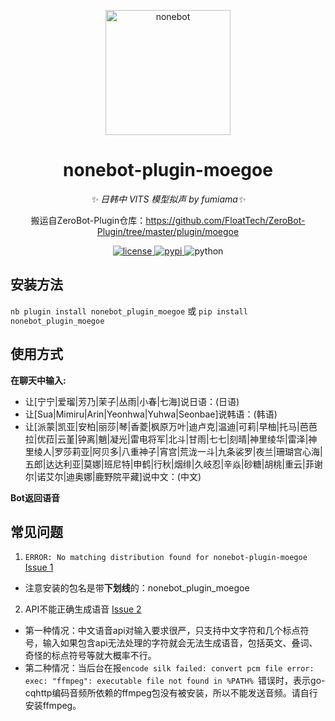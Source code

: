 <!--
 * @Author         : yiyuiii
 * @Date           : 2020-8-20 22:30:00
 * @LastEditors    : yiyuiii
 * @LastEditTime   : 2020-8-20 22:30:00
 * @Description    : None
 * @GitHub         : https://github.com/yiyuiii
-->

<!-- markdownlint-disable MD033 MD036 MD041 -->

<p align="center">
  <a href="https://v2.nonebot.dev/"><img src="https://v2.nonebot.dev/logo.png" width="200" height="200" alt="nonebot"></a>
</p>

<div align="center">

# nonebot-plugin-moegoe

_✨ 日韩中 VITS 模型拟声 by fumiama✨_

搬运自ZeroBot-Plugin仓库：https://github.com/FloatTech/ZeroBot-Plugin/tree/master/plugin/moegoe

</div>

<p align="center">
  <a href="https://raw.githubusercontent.com/cscs181/QQ-Github-Bot/master/LICENSE">
    <img src="https://img.shields.io/github/license/cscs181/QQ-Github-Bot.svg" alt="license">
  </a>
  <a href="https://pypi.python.org/pypi/nonebot-plugin-status">
    <img src="https://img.shields.io/pypi/v/nonebot-plugin-status.svg" alt="pypi">
  </a>
  <img src="https://img.shields.io/badge/python-3.7+-blue.svg" alt="python">
</p>

## 安装方法
`nb plugin install nonebot_plugin_moegoe`
或 `pip install nonebot_plugin_moegoe`

## 使用方式

**在聊天中输入:**

- 让[宁宁|爱瑠|芳乃|茉子|丛雨|小春|七海]说日语：(日语)
- 让[Sua|Mimiru|Arin|Yeonhwa|Yuhwa|Seonbae]说韩语：(韩语)
- 让[派蒙|凯亚|安柏|丽莎|琴|香菱|枫原万叶|迪卢克|温迪|可莉|早柚|托马|芭芭拉|优菈|云堇|钟离|魈|凝光|雷电将军|北斗|甘雨|七七|刻晴|神里绫华|雷泽|神里绫人|罗莎莉亚|阿贝多|八重神子|宵宫|荒泷一斗|九条裟罗|夜兰|珊瑚宫心海|五郎|达达利亚|莫娜|班尼特|申鹤|行秋|烟绯|久岐忍|辛焱|砂糖|胡桃|重云|菲谢尔|诺艾尔|迪奥娜|鹿野院平藏]说中文：(中文)

**Bot返回语音**

## 常见问题

1. `ERROR: No matching distribution found for nonebot-plugin-moegoe` [Issue 1](https://github.com/Yiyuiii/nonebot-plugin-moegoe/issues/1)

- 注意安装的包名是带**下划线**的：nonebot_plugin_moegoe

2. API不能正确生成语音 [Issue 2](https://github.com/Yiyuiii/nonebot-plugin-moegoe/issues/2)

- 第一种情况：中文语音api对输入要求很严，只支持中文字符和几个标点符号，输入如果包含api无法处理的字符就会无法生成语音，包括英文、叠词、奇怪的标点符号等就大概率不行。
- 第二种情况：当后台在报`encode silk failed: convert pcm file error: exec: "ffmpeg": executable file not found in %PATH% `错误时，表示go-cqhttp编码音频所依赖的ffmpeg包没有被安装，所以不能发送音频。请自行安装ffmpeg。


